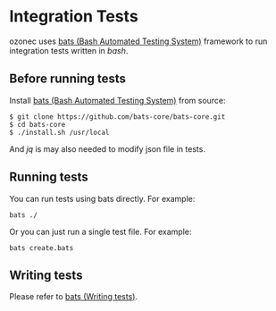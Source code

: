 # Integration Tests

ozonec uses [bats (Bash Automated Testing System)](https://github.com/bats-core/bats-core) framework to run
integration tests written in *bash*.

## Before running tests

Install [bats (Bash Automated Testing System)](https://github.com/bats-core/bats-core#installing-bats-from-source) from source:
```
$ git clone https://github.com/bats-core/bats-core.git
$ cd bats-core
$ ./install.sh /usr/local
```

And *jq* is may also needed to modify json file in tests.

## Running tests

You can run tests using bats directly. For example:
```
bats ./
```
Or you can just run a single test file. For example:
```
bats create.bats
```

## Writing tests

Please refer to [bats (Writing tests)](https://bats-core.readthedocs.io/en/stable/writing-tests.html).